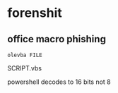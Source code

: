 # forenshit

## office macro phishing

```
olevba FILE
```

SCRIPT.vbs

powershell decodes to 16 bits not 8
